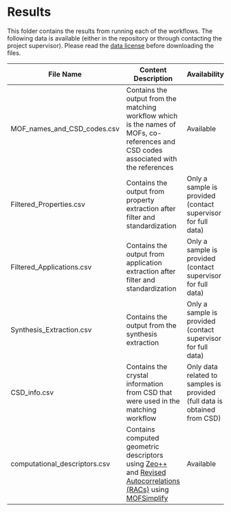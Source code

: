 # Results

This folder contains the results from running each of the workflows. The following data is available (either in the repository or through contacting the project supervisor). Please read the [data license](https://github.com/AI4ChemS/MOF_ChemUnity/tree/main/LICENSE_DATA) before downloading the files.

| File Name | Content Description | Availability |
| --- | --- | --- |
| MOF_names_and_CSD_codes.csv | Contains the output from the matching workflow which is the names of MOFs, co-references and CSD codes associated with the references | Available |
| Filtered_Properties.csv | Contains the output from property extraction after filter and standardization | Only a sample is provided (contact supervisor for full data) |
| Filtered_Applications.csv | Contains the output from application extraction after filter and standardization | Only a sample is provided (contact supervisor for full data) |
| Synthesis_Extraction.csv | Contains the output from the synthesis extraction | Only a sample is provided (contact supervisor for full data) |
| CSD_info.csv | Contains the crystal information from CSD that were used in the matching workflow | Only data related to samples is provided (full data is obtained from CSD) |
| computational_descriptors.csv | Contains computed geometric descriptors using [Zeo++](https://zeoplusplus.org/) and [Revised Autocorrelations (RACs)](https://www.nature.com/articles/s41467-020-17755-8) using [MOFSimplify](https://github.com/hjkgrp/molSimplify) | Available |
